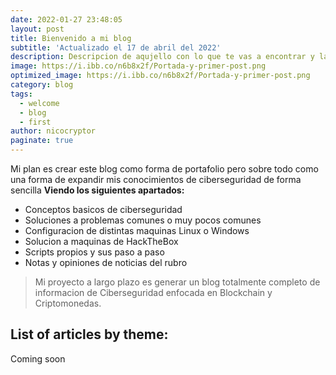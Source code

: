 ```yaml
---
date: 2022-01-27 23:48:05
layout: post
title: Bienvenido a mi blog
subtitle: 'Actualizado el 17 de abril del 2022'
description: Descripcion de aqujello con lo que te vas a encontrar y la razon de existir de mi blog
image: https://i.ibb.co/n6b8x2f/Portada-y-primer-post.png
optimized_image: https://i.ibb.co/n6b8x2f/Portada-y-primer-post.png
category: blog
tags:
  - welcome
  - blog
  - first
author: nicocryptor
paginate: true
---
```


Mi plan es crear este blog como forma de portafolio pero sobre todo como una forma de expandir mis conocimientos de ciberseguridad de forma sencilla  **Viendo los siguientes apartados:**

* Conceptos basicos de ciberseguridad
* Soluciones a problemas comunes o muy pocos comunes
* Configuracion de distintas maquinas Linux o Windows
* Solucion a maquinas de HackTheBox
* Scripts propios y sus paso a paso
* Notas y opiniones de noticias del rubro

> Mi proyecto a largo plazo es generar un blog totalmente completo de informacion de Ciberseguridad enfocada en Blockchain y Criptomonedas.



<!--page-->

## List of articles by theme:

Coming soon

<!--page-->

